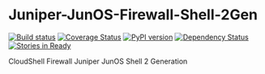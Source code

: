 # Juniper-JunOS-Firewall-Shell-2Gen

[![Build status](https://travis-ci.org/QualiSystems/Juniper-JunOS-Firewall-Shell-2Gen.svg?branch=dev)](https://travis-ci.org/QualiSystems/Juniper-JunOS-Firewall-Shell-2Gen)
[![Coverage Status](https://coveralls.io/repos/github/QualiSystems/Juniper-JunOS-Firewall-Shell-2Gen/badge.svg)](https://coveralls.io/github/QualiSystems/Juniper-JunOS-Firewall-Shell-2Gen)
[![PyPI version](https://badge.fury.io/py/Juniper-JunOS-Firewall-Shell-2Gen.svg)](https://badge.fury.io/py/Juniper-JunOS-Firewall-Shell-2Gen)
[![Dependency Status](https://dependencyci.com/github/QualiSystems/Juniper-JunOS-Firewall-Shell-2Gen/badge)](https://dependencyci.com/github/QualiSystems/Juniper-JunOS-Firewall-Shell-2Gen)
[![Stories in Ready](https://badge.waffle.io/QualiSystems/Juniper-JunOS-Firewall-Shell-2Gen.svg?label=ready&title=Ready)](http://waffle.io/QualiSystems/Juniper-JunOS-Firewall-Shell-2Gen)


CloudShell Firewall Juniper JunOS Shell 2 Generation 

